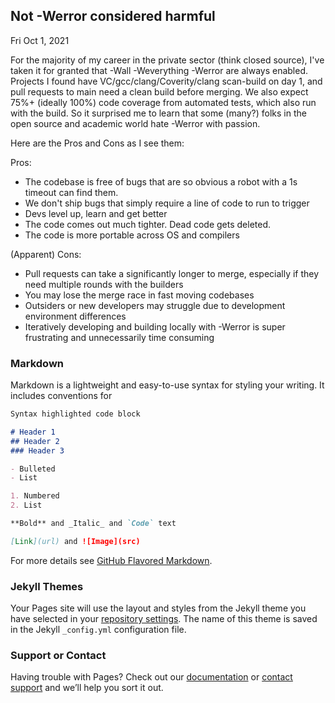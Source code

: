 ## Not -Werror considered harmful 
Fri Oct 1, 2021

For the majority of my career in the private sector (think closed source), I've taken it for granted that -Wall -Weverything -Werror are always enabled. Projects I found have VC/gcc/clang/Coverity/clang scan-build on day 1, and pull requests to main need a clean build before merging. We also expect 75%+ (ideally 100%) code coverage from automated tests, which also run with the build. So it surprised me to learn that some (many?) folks in the open source and academic world hate -Werror with passion.

Here are the Pros and Cons as I see them:

Pros:
- The codebase is free of bugs that are so obvious a robot with a 1s timeout can find them.
- We don't ship bugs that simply require a line of code to run to trigger
- Devs level up, learn and get better
- The code comes out much tighter. Dead code gets deleted.
- The code is more portable across OS and compilers

(Apparent) Cons:
- Pull requests can take a significantly longer to merge, especially if they need multiple rounds with the builders
- You may lose the merge race in fast moving codebases
- Outsiders or new developers may struggle due to development environment differences
- Iteratively developing and building locally with -Werror is super frustrating and unnecessarily time consuming



### Markdown

Markdown is a lightweight and easy-to-use syntax for styling your writing. It includes conventions for

```markdown
Syntax highlighted code block

# Header 1
## Header 2
### Header 3

- Bulleted
- List

1. Numbered
2. List

**Bold** and _Italic_ and `Code` text

[Link](url) and ![Image](src)
```

For more details see [GitHub Flavored Markdown](https://guides.github.com/features/mastering-markdown/).

### Jekyll Themes

Your Pages site will use the layout and styles from the Jekyll theme you have selected in your [repository settings](https://github.com/rsalsamendi/salsablog/settings/pages). The name of this theme is saved in the Jekyll `_config.yml` configuration file.

### Support or Contact

Having trouble with Pages? Check out our [documentation](https://docs.github.com/categories/github-pages-basics/) or [contact support](https://support.github.com/contact) and we’ll help you sort it out.
